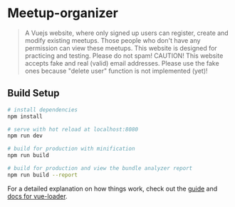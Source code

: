 # Meetup-organizer

> A Vuejs website, where only signed up users can register, create and modify existing meetups. Those people who don't have any permission can view these meetups. This website is designed for practicing and testing. Please do not spam! CAUTION! This website accepts fake and real (valid) email addresses. Please use the fake ones because "delete user" function is not implemented (yet)!

## Build Setup

``` bash
# install dependencies
npm install

# serve with hot reload at localhost:8080
npm run dev

# build for production with minification
npm run build

# build for production and view the bundle analyzer report
npm run build --report
```

For a detailed explanation on how things work, check out the [guide](http://vuejs-templates.github.io/webpack/) and [docs for vue-loader](http://vuejs.github.io/vue-loader).
